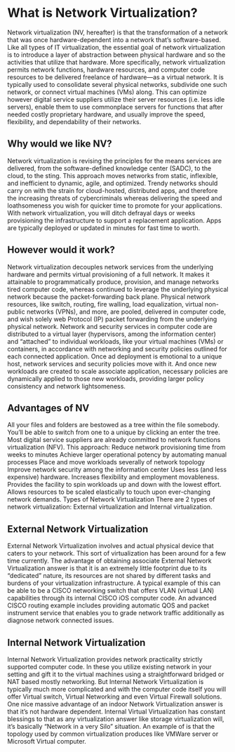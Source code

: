 ﻿
# What is Network Virtualization?
Network virtualization (NV, hereafter) is that the transformation of a network that was once hardware-dependent into a network that’s software-based. Like all types of IT virtualization, the essential goal of network virtualization is to introduce a layer of abstraction between physical hardware and so the activities that utilize that hardware.
More specifically, network virtualization permits network functions, hardware resources, and computer code resources to be delivered freelance of hardware—as a virtual network. It is typically used to consolidate several physical networks, subdivide one such network, or connect virtual machines (VMs) along.
This can optimize however digital service suppliers utilize their server resources (i.e. less idle servers), enable them to use commonplace servers for functions that after needed costly proprietary hardware, and usually improve the speed, flexibility, and dependability of their networks.

## Why would we like NV?
Network virtualization is revising the principles for the means services are delivered, from the software-defined knowledge center (SADC), to the cloud, to the sting. This approach moves networks from static, inflexible, and inefficient to dynamic, agile, and optimized. Trendy networks should carry on with the strain for cloud-hosted, distributed apps, and therefore the increasing threats of cybercriminals whereas delivering the speed and loathsomeness you wish for quicker time to promote for your applications. With network virtualization, you will ditch defrayal days or weeks provisioning the infrastructure to support a replacement application. Apps are typically deployed or updated in minutes for fast time to worth.

## However would it work?
Network virtualization decouples network services from the underlying hardware and permits virtual provisioning of a full network. It makes it attainable to programmatically produce, provision, and manage networks tired computer code, whereas continued to leverage the underlying physical network because the packet-forwarding back plane. Physical network resources, like switch, routing, fire walling, load equalization, virtual non-public networks (VPNs), and more, are pooled, delivered in computer code, and wish solely web Protocol (IP) packet forwarding from the underlying physical network.
Network and security services in computer code are distributed to a virtual layer (hypervisors, among the information center) and “attached” to individual workloads, like your virtual machines (VMs) or containers, in accordance with networking and security policies outlined for each connected application. Once ad deployment is emotional to a unique host, network services and security policies move with it. And once new workloads are created to scale associate application, necessary policies are dynamically applied to those new workloads, providing larger policy consistency and network lightsomeness.

## Advantages of NV
All your files and folders are bestowed as a tree within the file somebody. You’ll be able to switch from one to a unique by clicking an enter the tree.
Most digital service suppliers are already committed to network functions virtualization (NFV). This approach:
Reduce network provisioning time from weeks to minutes
Achieve larger operational potency by automating manual processes
Place and move workloads severally of network topology
Improve network security among the information center
Uses less (and less expensive) hardware.
Increases flexibility and employment movableness.
Provides the facility to spin workloads up and down with the lowest effort.
Allows resources to be scaled elastically to touch upon ever-changing network demands.
Types of Network Virtualization
There are 2 types of network virtualization: External virtualization and Internal virtualization.

## External Network Virtualization
External Network Virtualization involves and actual physical device that caters to your network. This sort of virtualization has been around for a few time currently.
The advantage of obtaining associate External Network Virtualization answer is that it is an extremely little footprint due to its “dedicated” nature, its resources are not shared by different tasks and burdens of your virtualization infrastructure.
A typical example of this can be able to be a CISCO networking switch that offers VLAN (virtual LAN) capabilities through its internal CISCO iOS computer code.
An advanced CISCO routing example includes providing automatic QOS and packet instrument service that enables you to grade network traffic additionally as diagnose network connected issues.

## Internal Network Virtualization
Internal Network Virtualization provides network practicality strictly supported computer code. In these you utilize existing network in your setting and gift it to the virtual machines using a straightforward bridged or NAT based mostly networking. But Internal Network Virtualization is typically much more complicated and with the computer code itself you will offer Virtual switch, Virtual Networking and even Virtual Firewall solutions.
One nice massive advantage of an indoor Network Virtualization answer is that it’s not hardware dependent. Internal Virtual Virtualization has constant blessings to that as any virtualization answer like storage virtualization will, it’s basically “Network in a very Silo” situation.
An example of is that the topology used by common virtualization produces like VMWare server or Microsoft Virtual computer.
